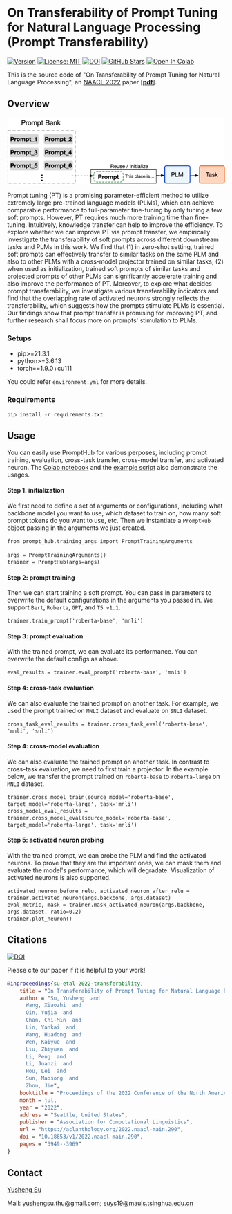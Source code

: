 
# On Transferability of Prompt Tuning for Natural Language Processing (Prompt Transferability)
[![Version](https://img.shields.io/badge/Version-v0.1.0-blue?color=FF8000?color=009922)](https://img.shields.io/badge/Version-v0.1.0-blue)
[![License: MIT](https://img.shields.io/badge/License-MIT-orange.svg)](https://opensource.org/licenses/MIT)
[![DOI](https://img.shields.io/badge/DOI-10.18653/v1/2022.naacl-green?color=FF8000?color=009922)](https://aclanthology.org/2022.naacl-main.290)
[![GitHub Stars](https://img.shields.io/github/stars/thunlp/Prompt-Transferability?style=social)](https://github.com/thunlp/Prompt-Transferability/stargazers)
[![Open In Colab](https://colab.research.google.com/assets/colab-badge.svg)](https://colab.research.google.com/drive/1VCSIDaX_pgkrSjzouaNH14D8Fo7G9GBz?usp=sharing)

This is the source code of "On Transferability of Prompt Tuning for Natural Language Processing", an [NAACL 2022](https://2022.naacl.org/) paper [[**pdf**]](https://aclanthology.org/2022.naacl-main.290/).

## Overview
![prompt_transferability](github_profile/prompt_transferbility_github.png)

Prompt tuning (PT) is a promising parameter-efficient method to utilize extremely large pre-trained language models (PLMs), which can achieve comparable performance to full-parameter fine-tuning by only tuning a few soft prompts. However, PT requires much more training time than fine-tuning. Intuitively, knowledge transfer can help to improve the efficiency. To explore whether we can improve PT via prompt transfer, we empirically investigate the transferability of soft prompts across different downstream tasks and PLMs in this work. We find that (1) in zero-shot setting, trained soft prompts can effectively transfer to similar tasks on the same PLM and also to other PLMs with a cross-model projector trained on similar tasks; (2) when used as initialization, trained soft prompts of similar tasks and projected prompts of other PLMs can significantly accelerate training and also improve the performance of PT. Moreover, to explore what decides prompt transferability, we investigate various transferability indicators and find that the overlapping rate of activated neurons strongly reflects the transferability, which suggests how the prompts stimulate PLMs is essential. Our findings show that prompt transfer is promising for improving PT, and further research shall focus more on prompts' stimulation to PLMs.

### Setups
* pip>=21.3.1
* python>=3.6.13
* torch==1.9.0+cu111

You could refer `environment.yml` for more details.


### Requirements
```
pip install -r requirements.txt
```

## Usage

You can easily use PromptHub for various perposes, including prompt training, evaluation, cross-task transfer, cross-model transfer, and activated neuron. The [Colab notebook](https://colab.research.google.com/drive/1xUe9rLc2K9EbFAX9iDO1x9j9ZRKoUeO-?usp=sharing) and the [example script](./Prompt-Transferability-2.0-latest/example/test.py) also demonstrate the usages. 

#### Step 1: initialization
We first need to define a set of arguments or configurations, including what backbone model you want to use, which dataset to train on, how many soft prompt tokens do you want to use, etc. Then we instantiate a `PromptHub` object passing in the arguments we just created.

```
from prompt_hub.training_args import PromptTrainingArguments

args = PromptTrainingArguments()
trainer = PromptHub(args=args)
```

#### Step 2: prompt training
Then we can start training a soft prompt. You can pass in parameters to overwrite the default configurations in the arguments you passed in. We support `Bert`, `Roberta`, `GPT`, and `T5 v1.1`.

```
trainer.train_prompt('roberta-base', 'mnli')
```

#### Step 3: prompt evaluation
With the trained prompt, we can evaluate its performance. You can overwrite the default configs as above.

```
eval_results = trainer.eval_prompt('roberta-base', 'mnli')
```

#### Step 4: cross-task evaluation
We can also evaluate the trained prompt on another task. For example, we used the prompt trained on `MNLI` dataset and evaluate on `SNLI` dataset.

```
cross_task_eval_results = trainer.cross_task_eval('roberta-base', 'mnli', 'snli')
```

#### Step 4: cross-model evaluation
We can also evaluate the trained prompt on another task. In contrast to cross-task evaluation, we need to first train a projector. In the example below, we transfer the prompt trained on `roberta-base` to `roberta-large` on `MNLI` dataset.

```
trainer.cross_model_train(source_model='roberta-base', target_model='roberta-large', task='mnli')
cross_model_eval_results = trainer.cross_model_eval(source_model='roberta-base', target_model='roberta-large', task='mnli')
```

#### Step 5: activated neuron probing
With the trained prompt, we can probe the PLM and find the activated neurons. To prove that they are the important ones, we can mask them and evaluate the model's performance, which will degradate. Visualization of activated neurons is also supported.

```
activated_neuron_before_relu, activated_neuron_after_relu = trainer.activated_neuron(args.backbone, args.dataset)
eval_metric, mask = trainer.mask_activated_neuron(args.backbone, args.dataset, ratio=0.2)
trainer.plot_neuron()
```


## Citations
[![DOI](https://img.shields.io/badge/DOI-10.18653/v1/2022.naacl-green?color=FF8000?color=009922)](https://aclanthology.org/2022.naacl-main.290)

Please cite our paper if it is helpful to your work!

```bibtex
@inproceedings{su-etal-2022-transferability,
    title = "On Transferability of Prompt Tuning for Natural Language Processing",
    author = "Su, Yusheng  and
      Wang, Xiaozhi  and
      Qin, Yujia  and
      Chan, Chi-Min  and
      Lin, Yankai  and
      Wang, Huadong  and
      Wen, Kaiyue  and
      Liu, Zhiyuan  and
      Li, Peng  and
      Li, Juanzi  and
      Hou, Lei  and
      Sun, Maosong  and
      Zhou, Jie",
    booktitle = "Proceedings of the 2022 Conference of the North American Chapter of the Association for Computational Linguistics: Human Language Technologies",
    month = jul,
    year = "2022",
    address = "Seattle, United States",
    publisher = "Association for Computational Linguistics",
    url = "https://aclanthology.org/2022.naacl-main.290",
    doi = "10.18653/v1/2022.naacl-main.290",
    pages = "3949--3969"
}
```

## Contact
[Yusheng Su](https://yushengsu-thu.github.io/)

Mail: yushengsu.thu@gmail.com; suys19@mauls.tsinghua.edu.cn
